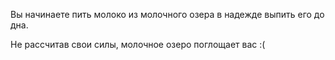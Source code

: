 Вы начинаете пить молоко из молочного озера в надежде выпить его до дна. 

Не рассчитав свои силы, молочное озеро поглощает вас :(